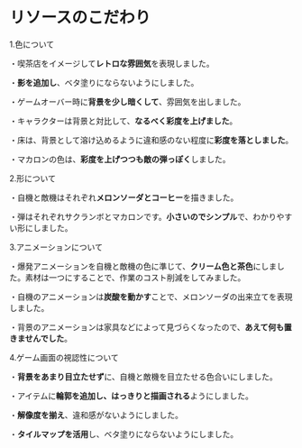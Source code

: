 # リソースのこだわり


1.色について

・喫茶店をイメージして**レトロな雰囲気**を表現しました。

・**影を追加し**、ベタ塗りにならないようにしました。

・ゲームオーバー時に**背景を少し暗くして**、雰囲気を出しました。

・キャラクターは背景と対比して、**なるべく彩度を上げました**。

・床は、背景として溶け込めるように違和感のない程度に**彩度を落としました**。

・マカロンの色は、**彩度を上げつつも敵の弾っぽく**しました。


2.形について

・自機と敵機はそれぞれ**メロンソーダとコーヒー**を描きました。

・弾はそれぞれサクランボとマカロンです。**小さいのでシンプル**で、わかりやすい形にしました。


3.アニメーションについて

・爆発アニメーションを自機と敵機の色に準じて、**クリーム色と茶色**にしました。素材は一つにすることで、作業のコスト削減をしてみました。

・自機のアニメーションは**炭酸を動かす**ことで、メロンソーダの出来立てを表現しました。

・背景のアニメーションは家具などによって見づらくなったので、**あえて何も置きませんでした**。


4.ゲーム画面の視認性について

・**背景をあまり目立たせず**に、自機と敵機を目立たせる色合いにしました。

・アイテムに**輪郭を追加し、はっきりと描画される**ようにしました。

・**解像度を揃え**、違和感がないようにしました。

・**タイルマップを活用**し、ベタ塗りにならないようにしました。
